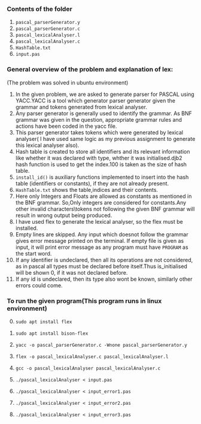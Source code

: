 ### Contents of the folder

1. `pascal_parserGenerator.y`
2. `pascal_parserGenerator.c`
3. `pascal_lexicalAnalyser.l`
4. `pascal_lexicalAnalyser.c`
4. `HashTable.txt`
5. `input.pas`

### General overview of the problem and explanation of lex:
(The problem was solved in ubuntu environment)
1. In the given problem, we are asked to generate parser for PASCAL using YACC.YACC is a tool which generator parser generator given the grammar and tokens generated from lexical analyser. 
2. Any parser generator is generally used to identify the grammar. As BNF grammar was given in the question, appropriate grammar rules and actions have been coded in the yacc file.  
3. This parser generator takes tokens which were generated by lexical analyser( I have used same logic as my previous assignment to generate this lexical analyser also).
4. Hash table is created to store all identifiers and its relevant information like whether it was declared with type, whther it was initialised.djb2 hash function is used to get the index.100 is taken as the size of hash table.  
5. `install_id()` is auxiliary functions implemented to insert into the hash table (identifiers or constants), if they are not already present. 
6. `HashTable.txt` shows the table,indices and their contents.  
7. Here only Integers and Floats are allowed as constants as mentioned in the BNF grammar. So,Only integers are considered for constants.Any other invalid characters\tokens not following the given BNF grammar will result in wrong output being produced.  
8. I have used flex to generate the lexical analyser, so the flex must be installed.  
9. Empty lines are skipped. Any input which doesnot follow the grammar gives error message printed on the terminal. If empty file is given as input, it will print error message as any program must have `PROGRAM` as the start word.
10. If any identifier is undeclared, then all its operations are not considered, as in pascal all types must be declared before itself.Thus is_initialised will be shown 0, if it was not declared before.
11. If any id is undeclared, then its type also wont be known, similarly other errors could come.

### To run the given program(This program runs in linux environment)

0. `sudo apt install flex`
1. `sudo apt install bison-flex`
2. `yacc -o pascal_parserGenerator.c -Wnone pascal_parserGenerator.y`
3. `flex -o pascal_lexicalAnalyser.c pascal_lexicalAnalyser.l`
4.  `gcc -o pascal_lexicalAnalyser pascal_lexicalAnalyser.c`
5. `./pascal_lexicalAnalyser < input.pas`

6. `./pascal_lexicalAnalyser < input_error1.pas`
7. `./pascal_lexicalAnalyser < input_error2.pas`
8. `./pascal_lexicalAnalyser < input_error3.pas`